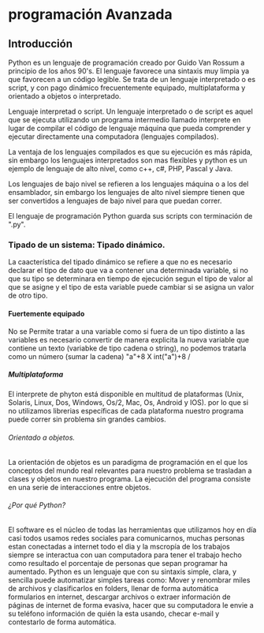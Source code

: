 # programación Avanzada
## Introducción
Python es un lenguaje de programación creado por Guido Van Rossum a principio de los años 90's.
El lenguaje favorece una sintaxis muy limpia ya que favorecen a un código legible. Se trata de un lenguaje interpretado o es script, y con pago dinámico frecuentemente equipado, multiplataforma y orientado a objetos o interpretado.

Lenguaje interpretad o script.
Un lenguaje interpretado o de script es aquel que se ejecuta utilizando un programa intermedio llamado interprete en lugar de compilar el código de lenguaje máquina que pueda comprender y ejecutar directamente una computadora (lenguajes compilados).

La ventaja de los lenguajes compilados es que su ejecución es más rápida, sin embargo los lenguajes interpretados son mas flexibles y python es un ejemplo de lenguaje de alto nivel, como c++, c#, PHP, Pascal y Java.

Los lenguajes de bajo nivel se refieren a los lenguajes máquina o a los del ensamblador, sin embargo los lenguajes de alto nivel siempre tienen que ser convertidos a lenguajes de bajo nivel para que puedan correr.

El lenguaje de programación Python guarda sus scripts con terminación de ".py".

### Tipado de un sistema: Tipado dinámico.

La caacterística del tipado dinámico se refiere a que no es necesario declarar el tipo de dato que va a contener una determinada variable, si no que su tipo se determinara en tiempo de ejecución segun el tipo de valor al que se asigne y el tipo de esta variable puede cambiar si se asigna un valor de otro tipo.

#### Fuertemente equipado

No se Permite tratar a una variable como si fuera de un tipo distinto a las variables es necesario convertir de manera explicita la nueva variable que contiene un texto (variabke de tipo cadena o string), no podemos tratarla como un número (sumar la cadena) "a"+8 X 
int("a")+8 /

##### Multiplataforma

El interprete de phyton está disponible en multitud de plataformas (Unix, Solaris, Linux, Dos, Windows, Os/2, Mac, Os, Android y IOS).
por lo que si no utilizamos librerias específicas de cada plataforma nuestro programa puede correr sin problema sin grandes cambios.

###### Orientado a objetos.

La orientación de objetos es un paradigma de programación en el que los conceptos del mundo real relevantes para nuestro problema se trasladan a clases y objetos en nuestro programa. La ejecución del programa consiste en una serie de interacciones entre objetos.

###### ¿Por qué Python?

El software es el núcleo de todas las herramientas que utilizamos hoy en día casi todos usamos redes sociales para comunicarnos, muchas personas estan conectadas a internet todo el dia y la mscropía de los trabajos siempre se interactua con uan computadora para tener el trabajo hecho como resultado el porcentaje de personas que sepan programar ha aumentado. Python es un lenguaje que con su sintaxis simple, clara, y sencilla puede automatizar simples tareas como:
Mover y renombrar miles de archivos y clasificarlos en folders, llenar de forma automática formularios en internet, descargar archivos o extraer información de páginas de internet de forma evasiva, hacer que su computadora le envie a su teléfono información de quién la esta usando, checar e-mail y contestarlo de forma automática. 
